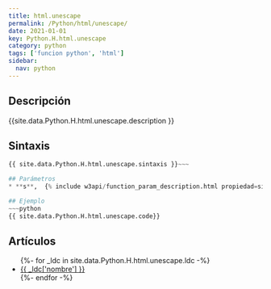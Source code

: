 ```yaml
---
title: html.unescape
permalink: /Python/html/unescape/
date: 2021-01-01
key: Python.H.html.unescape
category: python
tags: ['funcion python', 'html']
sidebar: 
  nav: python
---
```


## Descripción
{{site.data.Python.H.html.unescape.description }}

## Sintaxis
~~~python
{{ site.data.Python.H.html.unescape.sintaxis }}~~~

## Parámetros
* **s**,  {% include w3api/function_param_description.html propiedad=site.data.Python.H.html.unescape valor="s" %}

## Ejemplo
~~~python
{{ site.data.Python.H.html.unescape.code}}
~~~

## Artículos
<ul>
{%- for _ldc in site.data.Python.H.html.unescape.ldc -%}
   <li>
       <a href="{{_ldc['url'] }}">{{ _ldc['nombre'] }}</a>
   </li>
{%- endfor -%}
</ul>

